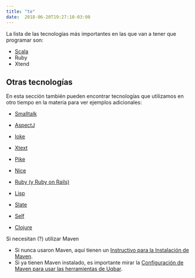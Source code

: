 ```yaml
---
title: "te"
date:  2018-06-20T19:27:10-03:00
---
```



La lista de las tecnologías más importantes en las que van a tener que programar son:

* [Scala](te-scala)
* Ruby
* Xtend

## Otras tecnologías



En esta sección también pueden encontrar tecnologías que utilizamos en otro tiempo en la materia para ver ejemplos adicionales:
* [Smalltalk](te-smalltalk)

* [AspectJ](te-aspectj)
* [Ioke](te-ioke)

* [Xtext](te-xtext)
* [Pike](te-pike)
* [Nice](te-nice)

* [Ruby (y Ruby on Rails)](te-ruby)

* [Lisp](te-lisp)
* [Slate](te-slate)
* [Self](te-self)
* [Clojure](te-clojure)

Si necesitan (?) utilizar Maven


* Si nunca usaron Maven, aquí tienen un [Instructivo para la Instalación de Maven](http://uqbar-wiki.org/index.php?title=Preparacion_de_un_entorno_de_desarrollo_Java#Maven).
* Si ya tienen Maven instalado, es importante mirar la [Configuración de Maven para usar las herramientas de Uqbar](http://uqbar-wiki.org/index.php?title=Configuraci%C3%B3n_de_Maven_para_poder_utilizar_las_herramientas_de_Uqbar).